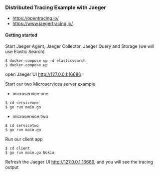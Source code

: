 ### Distributed Tracing Example with Jaeger

- https://opentracing.io/
- https://www.jaegertracing.io/

#### Getting started

Start Jaeger Agent, Jaeger Collector, Jaeger Query and Storage (we will use Elastic Search) 
```shell
$ docker-compose up -d elasticsearch
$ docker-compose up
```

open Jaeger UI http://127.0.0.1:16686

Start our two Microservices server example

- microservice one

```shell
$ cd serviceone
$ go run main.go
```

- microservice two

```shell
$ cd servicetwo
$ go run main.go
```

Run our client app

```shell
$ cd client
$ go run main.go Nokia
```

Refresh the Jaeger UI http://127.0.0.1:16686, and you will see the tracing output